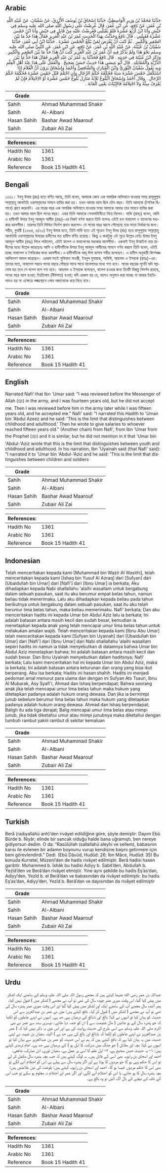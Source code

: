## Arabic


<div dir="rtl" lang="ar" style={{fontSize:'larger',backgroundColor:'#f8f9fa',padding:20}}>
حَدَّثَنَا مُحَمَّدُ بْنُ وَزِيرٍ الْوَاسِطِيُّ، حَدَّثَنَا إِسْحَاقُ بْنُ يُوسُفَ الأَزْرَقُ، عَنْ سُفْيَانَ، عَنْ عُبَيْدِ اللَّهِ بْنِ عُمَرَ، عَنْ نَافِعٍ، عَنِ ابْنِ عُمَرَ، قَالَ عُرِضْتُ عَلَى رَسُولِ اللَّهِ صلى الله عليه وسلم فِي جَيْشٍ وَأَنَا ابْنُ أَرْبَعَ عَشْرَةَ فَلَمْ يَقْبَلْنِي فَعُرِضْتُ عَلَيْهِ مِنْ قَابِلٍ فِي جَيْشٍ وَأَنَا ابْنُ خَمْسَ عَشْرَةَ فَقَبِلَنِي ‏.‏ قَالَ نَافِعٌ وَحَدَّثْتُ بِهَذَا الْحَدِيثِ عُمَرَ بْنَ عَبْدِ الْعَزِيزِ فَقَالَ هَذَا حَدُّ مَا بَيْنَ الصَّغِيرِ وَالْكَبِيرِ ‏.‏ ثُمَّ كَتَبَ أَنْ يُفْرَضَ لِمَنْ يَبْلُغُ الْخَمْسَ عَشْرَةَ ‏.‏ حَدَّثَنَا ابْنُ أَبِي عُمَرَ، حَدَّثَنَا سُفْيَانُ بْنُ عُيَيْنَةَ، عَنْ عُبَيْدِ اللَّهِ بْنِ عُمَرَ، عَنْ نَافِعٍ، عَنِ ابْنِ عُمَرَ، عَنِ النَّبِيِّ صلى الله عليه وسلم نَحْوَ هَذَا وَلَمْ يَذْكُرْ فِيهِ أَنَّ عُمَرَ بْنَ عَبْدِ الْعَزِيزِ كَتَبَ أَنَّ هَذَا حَدُّ مَا بَيْنَ الصَّغِيرِ وَالْكَبِيرِ ‏.‏ وَذَكَرَ ابْنُ عُيَيْنَةَ فِي حَدِيثِهِ ‏.‏ قَالَ نَافِعٌ فَحَدَّثْنَا بِهِ عُمَرَ بْنَ عَبْدِ الْعَزِيزِ فَقَالَ هَذَا حَدُّ مَا بَيْنَ الذُّرِّيَّةِ وَالْمُقَاتِلَةِ ‏.‏ قَالَ أَبُو عِيسَى هَذَا حَدِيثٌ حَسَنٌ صَحِيحٌ ‏.‏ وَالْعَمَلُ عَلَى هَذَا عِنْدَ أَهْلِ الْعِلْمِ وَبِهِ يَقُولُ سُفْيَانُ الثَّوْرِيُّ وَابْنُ الْمُبَارَكِ وَالشَّافِعِيُّ وَأَحْمَدُ وَإِسْحَاقُ يَرَوْنَ أَنَّ الْغُلاَمَ إِذَا اسْتَكْمَلَ خَمْسَ عَشْرَةَ سَنَةً فَحُكْمُهُ حُكْمُ الرِّجَالِ وَإِنِ احْتَلَمَ قَبْلَ خَمْسَ عَشْرَةَ فَحُكْمُهُ حُكْمُ الرِّجَالِ ‏.‏ وَقَالَ أَحْمَدُ وَإِسْحَاقُ الْبُلُوغُ ثَلاَثَةُ مَنَازِلَ بُلُوغُ خَمْسَ عَشْرَةَ أَوْ الاِحْتِلاَمُ فَإِنْ لَمْ يُعْرَفْ سِنُّهُ وَلاَ احْتِلاَمُهُ فَالإِنْبَاتُ يَعْنِي الْعَانَةَ ‏.‏
</div>
<div style={{backgroundColor:'#f8f9fa',padding:20, marginBottom: 10}}><table> <thead> <tr> <th>Grade</th> <th></th> </tr> </thead> <tbody> <tr><td>Sahih</td><td>Ahmad Muhammad Shakir</td></tr><tr><td>Sahih</td><td>Al-Albani</td></tr><tr><td>Hasan Sahih</td><td>Bashar Awad Maarouf</td></tr><tr><td>Sahih</td><td>Zubair Ali Zai</td></tr></tbody></table><table> <thead> <tr> <th>References:</th> <th></th> </tr> </thead> <tbody><tr><td>Hadith No</td><td>1361</td></tr><tr><td>Arabic No</td><td>1361</td></tr><tr><td>Reference</td><td>Book 15 Hadith 41</td></tr></tbody></table></div>

## Bengali


<div dir="ltr" lang="bn" style={{fontSize:'larger',backgroundColor:'#f8f9fa',padding:20}}>
১৩৬১। ইবনু উমার (রাঃ) হতে বর্ণিত আছে, তিনি বলেন, আমাকে কোন এক সামরিক অভিযানে যাওয়ার সময় রাসূলুল্লাহ সাল্লাল্লাহু আলাইহি ওয়াসাল্লামের সামনে হাযির করা হয়। তখন আমার বয়স ছিল চৌদ বছর। তিনি আমাকে (সৈনিক হিসাবে) গ্রহণ করেননি। এর পরের বছর এক সামরিক অভিযানে যাওয়ার সময় আমাকে আবার তার সামনে হাযির করা হয়। তখন আমার বয়স ছিল পনের বছর। এবার তিনি আমাকে সেনাবাহিনীতে নিয়ে নিলেন। নাফি (রাহঃ) বলেন, আমি এ হাদীসটি উমার ইবনু আবদুল আযীয (রহঃ)-এর নিকট বর্ণনা করলে তিনি বলেনঃ এটাই হল নাবালেগ ও বালেগের মধ্যকার বয়সসীমা। তারপর তিনি লিখিত নির্দেশ প্রদান করলেন- যে পনের বছর বয়সে পৌছেছে তার ভাতা নির্ধারণের জন্য। সহীহ, বুখারী (২৬৬৪, ৬/৩০) ইবনু উমার হতে, তিনি নাফি হতে এই সূত্রেও ইবনু উমর (রাঃ) হতে রাসূলুল্লাহ সাল্লাল্লাহু আলাইহি ওয়াসাল্লামের উপরের হাদীসের মত হাদীস বর্ণিত হয়েছে। কিন্তু এ কথাটুকু এই সূত্রে উল্লেখ নেইঃ উমার ইবনু আবদুল আযীয (রহঃ) লিখে পাঠালেন, এটাই বালেগ ও নাবালেগের মধ্যকার বয়সসীমা। একথাই ইবনু উআইনা তার হাদীসের মধ্যে উল্লেখ করেছেনঃ আমি এ হাদীসটিকে উমার ইবনু আবদুল আযীযের সামনে বর্ণনা করলে তিনি বলেন, এটাই হচ্ছে নাবালেগ ও সৈনিকের মধ্যে বয়সসীমা।এ হাদীসটিকে আবূ ঈসা হাসান সহীহ বলেছেন। এ হাদীস অনুযায়ী বিশেষজ্ঞ আলিমগণ আমল করেছেন। এরকম মতই সুফিয়ান সাওরী, ইবনুল মুবারাক, শাফিঈ, আহমাদ ও ইসহাক (রাহঃ)-এর। তাদের মতে, নাবালেগ সন্তান পনের বছরে পৌছার সাথে সাথে বালেগদের মধ্যে গণ্য হবে। পনের বছরের পূর্বেই যদি স্বপ্লদোষ হয় তবে সে বলেগ বলে গণ্য হবে। আহমাদ ও ইসহাক বলেছেন, বালেগ হওয়ার জন্য তিনটি বিকল্প নিদর্শন রয়েছে, পনের বছর বয়স হওয়া; ইহতিলাম (বীর্যপাত) হওয়া; যদি এরকম হয় যে, বয়সও অনুমান করা যাচ্ছে না আবার ইহতিলামও হয় না এক্ষেত্রে লজ্জাস্থানে লোম গজানোকে ধরে নিতে হবে।
</div>
<div style={{backgroundColor:'#f8f9fa',padding:20, marginBottom: 10}}><table> <thead> <tr> <th>Grade</th> <th></th> </tr> </thead> <tbody> <tr><td>Sahih</td><td>Ahmad Muhammad Shakir</td></tr><tr><td>Sahih</td><td>Al-Albani</td></tr><tr><td>Hasan Sahih</td><td>Bashar Awad Maarouf</td></tr><tr><td>Sahih</td><td>Zubair Ali Zai</td></tr></tbody></table><table> <thead> <tr> <th>References:</th> <th></th> </tr> </thead> <tbody><tr><td>Hadith No</td><td>1361</td></tr><tr><td>Arabic No</td><td>1361</td></tr><tr><td>Reference</td><td>Book 15 Hadith 41</td></tr></tbody></table></div>

## English


<div dir="ltr" lang="en" style={{fontSize:'larger',backgroundColor:'#f8f9fa',padding:20}}>
Narrated Nafi':that Ibn 'Umar said: "I was reviewed before the Messenger of Allah (ﷺ) in the army, and I was fourteen years old, but he did not accept me. Then I was reviewed before him in the army later while I was fifteen years old, and he accepted me." Nafi' said: "I narrated this Hadith to 'Uman bin 'Abdul Azeez and he said: 'This is the limit that distinguishes between childhood and adulthood.' Then he wrote to give salaries to whoever reached fifteen years old." (Another chain) from Nafi', from Ibn 'Umar from the Prophet (ﷺ) and it is similar, but he did not mention in it that 'Umar bin 'Abdul-'Aziz wrote that this is the limit that distinguishes between youth and childhood and adulthood. In his narration, Ibn 'Uyainah said (that Nafi' said): "I narrated it to 'Umar bin 'Abdul-'Aziz and he said: 'This is the limit that distinguishes between children and soldiers
</div>
<div style={{backgroundColor:'#f8f9fa',padding:20, marginBottom: 10}}><table> <thead> <tr> <th>Grade</th> <th></th> </tr> </thead> <tbody> <tr><td>Sahih</td><td>Ahmad Muhammad Shakir</td></tr><tr><td>Sahih</td><td>Al-Albani</td></tr><tr><td>Hasan Sahih</td><td>Bashar Awad Maarouf</td></tr><tr><td>Sahih</td><td>Zubair Ali Zai</td></tr></tbody></table><table> <thead> <tr> <th>References:</th> <th></th> </tr> </thead> <tbody><tr><td>Hadith No</td><td>1361</td></tr><tr><td>Arabic No</td><td>1361</td></tr><tr><td>Reference</td><td>Book 15 Hadith 41</td></tr></tbody></table></div>

## Indonesian


<div dir="ltr" lang="id" style={{fontSize:'larger',backgroundColor:'#f8f9fa',padding:20}}>
Telah menceritakan kepada kami [Muhammad bin Wazir Al Wasithi], telah menceritakan kepada kami [Ishaq bin Yusuf Al Azraq] dari [Sufyan] dari [Ubaidullah bin Umar] dari [Nafi'] dari [Ibnu Umar] ia berkata; Aku dihadapkan kepada Nabi shallallahu 'alaihi wasallam untuk bergabung dalam sebuah pasukan, saat itu aku berumur empat belas tahun, namun beliau tidak menerimaku. Lalu aku dihadapkan kepada beliau pada tahun berikutnya untuk bergabung dalam sebuah pasukan, saat itu aku telah berumur lima belas tahun, maka beliau memerimaku. Nafi' berkata; Dan aku menceritakan hadits ini kepada Umar bin Abdul Aziz lalu ia berkata; Ini adalah batasan antara masih kecil dan sudah besar, kemudian ia menetapkan kepada anak yang telah mencapai umur lima belas tahun untuk melakukan amalan wajib. Telah menceritakan kepada kami [Ibnu Abu Umar] telah menceritakan kepada kami [Sufyan bin Uyainah] dari [Ubaidullah bin Umar] dari [Nafi'] dari [Ibnu Umar] dari Nabi shallallahu 'alaihi wasallam seperi hadits ini namun ia tidak menyebutkan di dalamnya bahwa Umar bin Abdul Aziz menetapkan bahwa; Ini adalah batasan antara masih kecil dan sudah besar. Dan Ibnu Uyainah menyebutkan dalam haditsnya; Nafi' berkata; Lalu kami menceritakan hal ini kepada Umar bin Abdul Aziz, maka ia berkata; Ini adalah batasan antara keturunan dan orang yang bisa ikut berperang. Abu Isa berkata; Hadits ini hasan shahih. Hadits ini menjadi pedoman amal menurut para ulama dan dengan ini Sufyan Ats Tsauri, Ibnu Al Mubarak, Asy Syafi'i, Ahmad dan Ishaq berpendapat; Bahwa seorang anak jika telah mencapai umur lima belas tahun maka hukum yang ditetapkan padanya adalah hukum orang dewasa. Dan jika ia bermimpi junub sebelum berumur lima belas tahun maka hukum yang ditetapkan padanya adalah hukum orang dewasa. Ahmad dan Ishaq berpendapat; Baligh itu ada tiga derajat; Balig mencapai umur lima belas atau mimpi junub, jika tidak diketahui umur atau mimpi junubnya maka diketahui dengan tumbuh rambut yakni rambut di sekitar kemaluan
</div>
<div style={{backgroundColor:'#f8f9fa',padding:20, marginBottom: 10}}><table> <thead> <tr> <th>Grade</th> <th></th> </tr> </thead> <tbody> <tr><td>Sahih</td><td>Ahmad Muhammad Shakir</td></tr><tr><td>Sahih</td><td>Al-Albani</td></tr><tr><td>Hasan Sahih</td><td>Bashar Awad Maarouf</td></tr><tr><td>Sahih</td><td>Zubair Ali Zai</td></tr></tbody></table><table> <thead> <tr> <th>References:</th> <th></th> </tr> </thead> <tbody><tr><td>Hadith No</td><td>1361</td></tr><tr><td>Arabic No</td><td>1361</td></tr><tr><td>Reference</td><td>Book 15 Hadith 41</td></tr></tbody></table></div>

## Turkish


<div dir="ltr" lang="tr" style={{fontSize:'larger',backgroundColor:'#f8f9fa',padding:20}}>
Berâ (radıyallahü anh)’den rivâyet edildiğine göre, şöyle demiştir: Dayım Ebû Bürde b. Niyâr; elinde bir sancak olduğu halde bana uğramıştı, ben nereye gidiyorsun dedim. O da: “Rasûlüllah (sallallahü aleyhi ve sellem), babasının karısı ile evlenen bir adamın boynunu vurup kendisine başını getirmem için beni görevlendirdi.” Dedi. (Ebû Dâvûd, Hudûd: 26; İbn Mâce, Hudûd: 35) Bu konuda Kurretel, Müzenî’den de hadis rivâyet edilmiştir. Berâ hadisi hasen garibtir. Muhammed b. İshâk bu hadisi Adiyy b. Sabit’den, Abdullah b. Yezîd’den ve Berâ’dan rivâyet etmiştir. Yine aynı şekilde bu hadis Eş’as’dan, Adiyy’den, Yezîd b. el Berâ’dan ve babasından da rivâyet edilmiştir. bu hadis Eş’as’dan, Adiyy’den, Yezîd b. Berâ’dan ve dayısından da rivâyet edilmiştir
</div>
<div style={{backgroundColor:'#f8f9fa',padding:20, marginBottom: 10}}><table> <thead> <tr> <th>Grade</th> <th></th> </tr> </thead> <tbody> <tr><td>Sahih</td><td>Ahmad Muhammad Shakir</td></tr><tr><td>Sahih</td><td>Al-Albani</td></tr><tr><td>Hasan Sahih</td><td>Bashar Awad Maarouf</td></tr><tr><td>Sahih</td><td>Zubair Ali Zai</td></tr></tbody></table><table> <thead> <tr> <th>References:</th> <th></th> </tr> </thead> <tbody><tr><td>Hadith No</td><td>1361</td></tr><tr><td>Arabic No</td><td>1361</td></tr><tr><td>Reference</td><td>Book 15 Hadith 41</td></tr></tbody></table></div>

## Urdu


<div dir="rtl" lang="ur" style={{fontSize:'larger',backgroundColor:'#f8f9fa',padding:20}}>
عبداللہ بن عمر رضی الله عنہما کہتے ہیں کہ مجھے رسول اللہ صلی اللہ علیہ وسلم کے سامنے ایک لشکر میں پیش کیا گیا، اس وقت میری عمر چودہ سال کی تھی تو آپ نے مجھے ( لشکر میں ) قبول نہیں کیا، پھر آئندہ سال مجھے آپ کے سامنے ایک اور لشکر میں پیش کیا گیا اور اس وقت میری عمر پندرہ سال کی تھی تو آپ نے مجھے ( لشکر میں ) قبول کر لیا۔ نافع کہتے ہیں: میں نے عمر بن عبدالعزیز سے اس حدیث کو بیان کیا تو انہوں نے کہا: بالغ اور نابالغ کے درمیان یہی حد ہے۔ انہوں نے اپنے عاملوں کو لکھا کہ جو پندرہ سال کے ہو جائیں ( مال غنیمت سے ) ان کو حصہ دیا جائے۔ دوسری سند سے عمر نے نبی اکرم صلی اللہ علیہ وسلم سے اسی طرح کی حدیث روایت کی ہے اور اس میں یہ ذکر نہیں کیا کہ ( عمر بن عبدالعزیز نے اپنے عاملوں کو لکھا کہ نابالغ اور بالغ کی یہی حد ہے ) البتہ سفیان بن عیینہ نے اپنی حدیث میں یہ بیان کیا ہے کہ نافع کہتے ہیں کہ ہم نے اس حدیث کو عمر بن عبدالعزیز سے بیان کیا تو انہوں نے کہا: بچہ اور مقاتل ( جو جنگ میں شرکت کا اہل ہو ) کے درمیان یہی حد ہے۔ امام ترمذی کہتے ہیں: ۱- یہ حدیث حسن صحیح ہے، ۲- اہل علم کا اسی پر عمل ہے، سفیان ثوری، ابن مبارک، شافعی، احمد اور اسحاق بن راہویہ بھی اسی کے قائل ہیں۔ یہ لوگ کہتے ہیں کہ جب بچہ پندرہ سال مکمل کر لے تو اس کا حکم وہی ہو گا جو مردوں کا ہوتا ہے اور اگر پندرہ سال سے پہلے ہی اس کو احتلام آنے لگے تو بھی اس کا حکم مردوں جیسا ہو گا۔ احمد اور اسحاق بن راہویہ کہتے ہیں: بلوغت کی تین علامتیں ہیں: بچہ پندرہ سال کا ہو جائے، یا اس کو احتلام آنے لگے، اور اگر عمر اور احتلام نہ معلوم ہو سکے تو جب اس کے ناف کے نیچے کے بال اگ آئیں تو وہ بالغ ہے۔
</div>
<div style={{backgroundColor:'#f8f9fa',padding:20, marginBottom: 10}}><table> <thead> <tr> <th>Grade</th> <th></th> </tr> </thead> <tbody> <tr><td>Sahih</td><td>Ahmad Muhammad Shakir</td></tr><tr><td>Sahih</td><td>Al-Albani</td></tr><tr><td>Hasan Sahih</td><td>Bashar Awad Maarouf</td></tr><tr><td>Sahih</td><td>Zubair Ali Zai</td></tr></tbody></table><table> <thead> <tr> <th>References:</th> <th></th> </tr> </thead> <tbody><tr><td>Hadith No</td><td>1361</td></tr><tr><td>Arabic No</td><td>1361</td></tr><tr><td>Reference</td><td>Book 15 Hadith 41</td></tr></tbody></table></div>